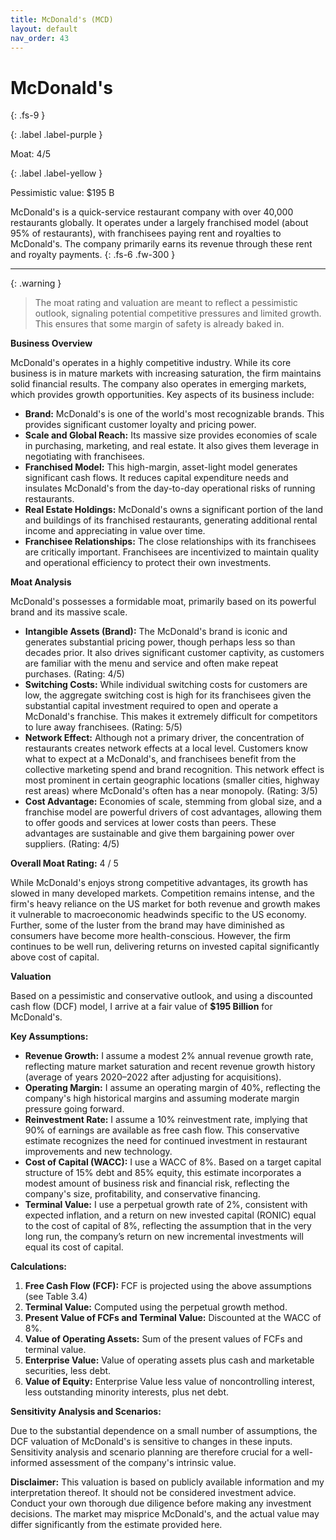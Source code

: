 ```yaml
---
title: McDonald's (MCD)
layout: default
nav_order: 43
---
```


# McDonald's
{: .fs-9 }

{: .label .label-purple }

Moat: 4/5

{: .label .label-yellow }

Pessimistic value: $195 B

McDonald's is a quick-service restaurant company with over 40,000 restaurants globally.  It operates under a largely franchised model (about 95% of restaurants), with franchisees paying rent and royalties to McDonald's. The company primarily earns its revenue through these rent and royalty payments.
{: .fs-6 .fw-300 }

---

{: .warning } 
>The moat rating and valuation are meant to reflect a pessimistic outlook, signaling potential competitive pressures and limited growth. This ensures that some margin of safety is already baked in.

**Business Overview**

McDonald's operates in a highly competitive industry. While its core business is in mature markets with increasing saturation, the firm maintains solid financial results. The company also operates in emerging markets, which provides growth opportunities.  Key aspects of its business include:

* **Brand:** McDonald's is one of the world's most recognizable brands. This provides significant customer loyalty and pricing power.
* **Scale and Global Reach:**  Its massive size provides economies of scale in purchasing, marketing, and real estate. It also gives them leverage in negotiating with franchisees.
* **Franchised Model:** This high-margin, asset-light model generates significant cash flows. It reduces capital expenditure needs and insulates McDonald's from the day-to-day operational risks of running restaurants.
* **Real Estate Holdings:**  McDonald's owns a significant portion of the land and buildings of its franchised restaurants, generating additional rental income and appreciating in value over time.
* **Franchisee Relationships:** The close relationships with its franchisees are critically important. Franchisees are incentivized to maintain quality and operational efficiency to protect their own investments.

**Moat Analysis**

McDonald's possesses a formidable moat, primarily based on its powerful brand and its massive scale. 

* **Intangible Assets (Brand):** The McDonald's brand is iconic and generates substantial pricing power, though perhaps less so than decades prior.  It also drives significant customer captivity, as customers are familiar with the menu and service and often make repeat purchases. (Rating: 4/5)
* **Switching Costs:** While individual switching costs for customers are low, the aggregate switching cost is high for its franchisees given the substantial capital investment required to open and operate a McDonald's franchise.  This makes it extremely difficult for competitors to lure away franchisees. (Rating: 5/5)
* **Network Effect:**  Although not a primary driver, the concentration of restaurants creates network effects at a local level. Customers know what to expect at a McDonald's, and franchisees benefit from the collective marketing spend and brand recognition.  This network effect is most prominent in certain geographic locations (smaller cities, highway rest areas) where McDonald's often has a near monopoly. (Rating: 3/5)
* **Cost Advantage:** Economies of scale, stemming from global size, and a franchise model are powerful drivers of cost advantages, allowing them to offer goods and services at lower costs than peers. These advantages are sustainable and give them bargaining power over suppliers. (Rating: 4/5)

**Overall Moat Rating:** 4 / 5

While McDonald's enjoys strong competitive advantages, its growth has slowed in many developed markets.  Competition remains intense, and the firm's heavy reliance on the US market for both revenue and growth makes it vulnerable to macroeconomic headwinds specific to the US economy. Further, some of the luster from the brand may have diminished as consumers have become more health-conscious. However, the firm continues to be well run, delivering returns on invested capital significantly above cost of capital.


**Valuation**

Based on a pessimistic and conservative outlook, and using a discounted cash flow (DCF) model, I arrive at a fair value of **$195 Billion** for McDonald's.

**Key Assumptions:**

* **Revenue Growth:**  I assume a modest 2% annual revenue growth rate, reflecting mature market saturation and recent revenue growth history (average of years 2020–2022 after adjusting for acquisitions).
* **Operating Margin:** I assume an operating margin of 40%, reflecting the company's high historical margins and assuming moderate margin pressure going forward.
* **Reinvestment Rate:** I assume a 10% reinvestment rate, implying that 90% of earnings are available as free cash flow. This conservative estimate recognizes the need for continued investment in restaurant improvements and new technology.
* **Cost of Capital (WACC):** I use a WACC of 8%. Based on a target capital structure of 15% debt and 85% equity, this estimate incorporates a modest amount of business risk and financial risk, reflecting the company's size, profitability, and conservative financing.
* **Terminal Value:** I use a perpetual growth rate of 2%, consistent with expected inflation, and a return on new invested capital (RONIC) equal to the cost of capital of 8%, reflecting the assumption that in the very long run, the company’s return on new incremental investments will equal its cost of capital.

**Calculations:**

1. **Free Cash Flow (FCF):** FCF is projected using the above assumptions (see Table 3.4)
2. **Terminal Value:**  Computed using the perpetual growth method.
3. **Present Value of FCFs and Terminal Value:** Discounted at the WACC of 8%.
4. **Value of Operating Assets:** Sum of the present values of FCFs and terminal value.
5. **Enterprise Value:** Value of operating assets plus cash and marketable securities, less debt.
6. **Value of Equity:** Enterprise Value less value of noncontrolling interest, less outstanding minority interests, plus net debt.

**Sensitivity Analysis and Scenarios:**

Due to the substantial dependence on a small number of assumptions, the DCF valuation of McDonald's is sensitive to changes in these inputs. Sensitivity analysis and scenario planning are therefore crucial for a well-informed assessment of the company's intrinsic value.

**Disclaimer:** This valuation is based on publicly available information and my interpretation thereof. It should not be considered investment advice.  Conduct your own thorough due diligence before making any investment decisions.  The market may misprice McDonald's, and the actual value may differ significantly from the estimate provided here.  


